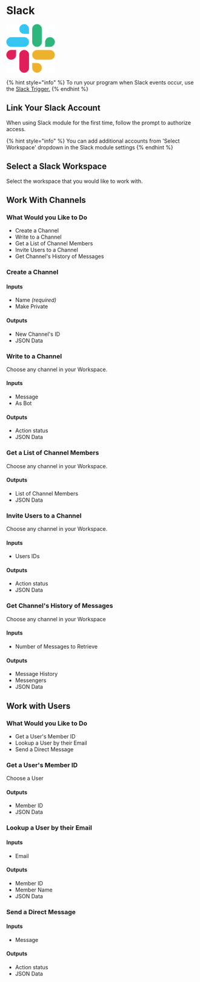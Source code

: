 # Slack

![Slack is where work flows.](../../.gitbook/assets/slack%20%281%29.png)

{% hint style="info" %}
To run your program when Slack events occur, use the [Slack Trigger.](../triggers/slack-trigger.md)
{% endhint %}

## Link Your Slack Account

When using Slack module for the first time, follow the prompt to authorize access.

{% hint style="info" %}
You can add additional accounts from 'Select Workspace' dropdown in the Slack module settings
{% endhint %}

## Select a Slack Workspace

Select the workspace that you would like to work with.

## Work With Channels

### What Would you Like to Do

* Create a Channel
* Write to a Channel
* Get a List of Channel Members
* Invite Users to a Channel
* Get Channel's History of Messages

### Create a Channel

#### Inputs

* Name _\(required\)_
* Make Private

#### Outputs

* New Channel's ID
* JSON Data

### Write to a Channel

Choose any channel in your Workspace.

#### Inputs

* Message
* As Bot

#### Outputs

* Action status
* JSON Data

### Get a List of Channel Members

Choose any channel in your Workspace.

#### Outputs

* List of Channel Members
* JSON Data

### Invite Users to a Channel

Choose any channel in your Workspace.

#### Inputs

* Users IDs

#### Outputs

* Action status
* JSON Data

### Get Channel's History of Messages

Choose any channel in your Workspace

#### Inputs

* Number of Messages to Retrieve

#### Outputs

* Message History
* Messengers
* JSON Data

## Work with Users

### What Would you Like to Do

* Get a User's Member ID
* Lookup a User by their Email
* Send a Direct Message

### Get a User's Member ID

Choose a User

#### Outputs

* Member ID
* JSON Data

### Lookup a User by their Email

#### Inputs

* Email

#### Outputs

* Member ID
* Member Name
* JSON Data

### Send a Direct Message

#### Inputs

* Message

#### Outputs

* Action status
* JSON Data

